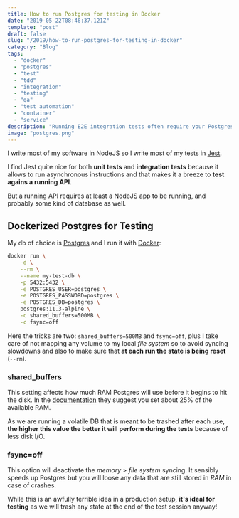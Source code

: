 ```yaml
---
title: How to run Postgres for testing in Docker
date: "2019-05-22T08:46:37.121Z"
template: "post"
draft: false
slug: "/2019/how-to-run-postgres-for-testing-in-docker"
category: "Blog"
tags:
  - "docker"
  - "postgres"
  - "test"
  - "tdd"
  - "integration"
  - "testing"
  - "qa"
  - "test automation"
  - "container"
  - "service"
description: "Running E2E integration tests often require your Postgres to be up and running, here are few tricks and suggestions how to do just that."
image: "postgres.png"
---
```


I write most of my software in NodeJS so I write most of my tests in [Jest](https://jestjs.io/).

I find Jest quite nice for both **unit tests** and **integration tests** because it allows to run asynchronous
instructions and that makes it a breeze to **test agains a running API**.

But a running API requires at least a NodeJS app to be running, and probably some kind of database as well.

## Dockerized Postgres for Testing

My db of choice is [Postgres](https://www.postgresql.org/) and I run it with [Docker](https://hub.docker.com/_/postgres):

```bash
docker run \
    -d \
    --rm \
    --name my-test-db \
    -p 5432:5432 \
    -e POSTGRES_USER=postgres \
    -e POSTGRES_PASSWORD=postgres \
    -e POSTGRES_DB=postgres \
    postgres:11.3-alpine \
    -c shared_buffers=500MB \
    -c fsync=off
```

Here the tricks are two: `shared_buffers=500MB` and `fsync=off`, plus I take care of not mapping any volume
to my local _file system_ so to avoid syncing slowdowns and also to make sure that
**at each run the state is being reset** (`--rm`).

### shared_buffers

This setting affects how much RAM Postgres will use before it begins to hit the disk.
In the [documentation](https://www.postgresql.org/docs/current/runtime-config-resource.html#GUC-SHARED-BUFFERS) they suggest
you set about 25% of the available RAM.

As we are running a volatile DB that is meant to be trashed after each use,
**the higher this value the better it will perform during the tests** because of less disk I/O.

### fsync=off

This option will deactivate the _memory > file system_ syncing. It sensibly speeds up Postgres but you will loose
any data that are still stored in _RAM_ in case of crashes.

While this is an awfully terrible idea in a production setup, **it's ideal for testing** as we will trash any state
at the end of the test session anyway!

